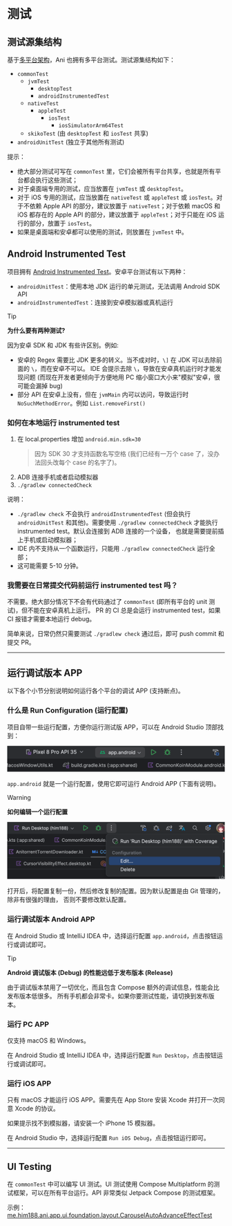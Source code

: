 # 测试

## 测试源集结构

基于[多平台架构](kmp.md)，Ani 也拥有多平台测试。测试源集结构如下：

- `commonTest`
    - `jvmTest`
        - `desktopTest`
        - `androidInstrumentedTest`
    - `nativeTest`
        - `appleTest`
            - `iosTest`
                - `iosSimulatorArm64Test`
    - `skikoTest` (由 `desktopTest` 和 `iosTest` 共享)
- `androidUnitTest` (独立于其他所有测试)

提示：

- 绝大部分测试可写在 `commonTest` 里，它们会被所有平台共享，也就是所有平台都会执行这些测试；
- 对于桌面端专用的测试，应当放置在 `jvmTest` 或 `desktopTest`。
- 对于 iOS 专用的测试，应当放置在
  `nativeTest` 或 `appleTest` 或 `iosTest`。对于不依赖 Apple API 的部分，建议放置于 `nativeTest`；对于依赖 macOS 和 iOS 都存在的 Apple API 的部分，建议放置于 `appleTest`；对于只能在 iOS 运行的部分，放置于 `iosTest`。
- 如果是桌面端和安卓都可以使用的测试，则放置在 `jvmTest` 中。

## Android Instrumented Test

[Android Instrumented Test]: https://developer.android.com/training/testing/unit-testing/instrumented-unit-tests

项目拥有 [Android Instrumented Test]。安卓平台测试有以下两种：

- `androidUnitTest`：使用本地 JDK 运行的单元测试，无法调用 Android SDK API
- `androidInstrumentedTest`：连接到安卓模拟器或真机运行

> [!TIP]
> **为什么要有两种测试?**
>
> 因为安卓 SDK 和 JDK 有些许区别。例如:
>
> - 安卓的 Regex 需要比 JDK 更多的转义。当不成对时，`\]` 在 JDK 可以去除前面的 `\`，而在安卓不可以。
    IDE 会提示去除 `\`，导致在安卓真机运行时才能发现问题 (而现在开发者更倾向于方便地用 PC
    缩小窗口大小来"模拟"安卓，很可能会漏掉 bug)
> - 部分 API 在安卓上没有，但在 `jvmMain` 内可以访问，导致运行时 `NoSuchMethodError`。例如
    `List.removeFirst()`

### 如何在本地运行 instrumented test

1. 在 local.properties 增加 `android.min.sdk=30`
   > 因为 SDK 30 才支持函数名写空格 (我们已经有一万个 case 了，没办法回头改每个 case 的名字了)。
2. ADB 连接手机或者启动模拟器
3. `./gradlew connectedCheck`

说明：

- `./gradlew check` 不会执行 `androidInstrumentedTest` (但会执行 `androidUnitTest` 和其他)。需要使用
  `./gradlew connectedCheck` 才能执行 instrumented test。默认会连接到 ADB 连接的一个设备，
  也就是需要提前插上手机或启动模拟器；
- IDE 内不支持从一个函数运行，只能用 `./gradlew connectedCheck` 运行全部；
- 这可能需要 5-10 分钟。

### 我需要在日常提交代码前运行 instrumented test 吗？

不需要。绝大部分情况下不会有代码通过了 `commonTest` (即所有平台的 unit 测试)，但不能在安卓真机上运行。
PR 的 CI 总是会运行 instrumented test，如果 CI 报错才需要本地运行 debug。

简单来说，日常仍然只需要测试 `./gradlew check` 通过后，即可 push commit 和提交 PR。

----

## 运行调试版本 APP

以下各个小节分别说明如何运行各个平台的调试 APP (支持断点)。

### 什么是 Run Configuration (运行配置)

项目自带一些运行配置，方便你运行测试版 APP，可以在 Android Studio 顶部找到：

![](images/run-configuration.png)

`app.android` 就是一个运行配置，使用它即可运行 Android APP (下面有说明)。

> [!WARNING]
> **如何编辑一个运行配置**
>
> ![](images/edit-run-configuration.png)
>
> 打开后，将配置复制一份，然后修改复制的配置。因为默认配置是由 Git 管理的，除非有很强的理由，
> 否则不要修改默认配置。

### 运行调试版本 Android APP

在 Android Studio 或 IntelliJ IDEA 中，选择运行配置 `app.android`，点击按钮运行或调试即可。

> [!TIP]
> **Android 调试版本 (Debug) 的性能远低于发布版本 (Release)**
>
> 由于调试版本禁用了一切优化，而且包含 Compose 额外的调试信息，性能会比发布版本低很多。
> 所有手机都会非常卡。如果你要测试性能，请切换到发布版本。

### 运行 PC APP

仅支持 macOS 和 Windows。

在 Android Studio 或 IntelliJ IDEA 中，选择运行配置 `Run Desktop`，点击按钮运行或调试即可。

### 运行 iOS APP

只有 macOS 才能运行 iOS APP。需要先在 App Store 安装 Xcode 并打开一次同意 Xcode 的协议。

如果提示找不到模拟器，请安装一个 iPhone 15 模拟器。

在 Android Studio 中，选择运行配置 `Run iOS Debug`，点击按钮运行即可。


----

## UI Testing

在 `commonTest` 中可以编写 UI 测试。UI 测试使用 Compose Multiplatform 的测试框架，可以在所有平台运行。API
非常类似 Jetpack Compose 的测试框架。

示例：[me.him188.ani.app.ui.foundation.layout.CarouselAutoAdvanceEffectTest](https://github.com/open-ani/animeko/blob/e87c190fbe7078cfe461ae4176017174608e64bf/app/shared/ui-foundation/src/commonTest/kotlin/ui/foundation/layout/CarouselAutoAdvanceEffectTest.kt#L45)
